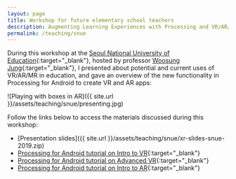 ```yaml
---
layout: page
title: Workshop for future elementary school teachers
description: Augmenting Learning Experiences with Processing and VR/AR/MR, SNUE, Seoul, South Korea (November 2019)
permalink: /teaching/snue
---
```


During this workshop at the [Seoul National University of Education](http://www.snue.ac.kr/eng/index.do){:target="_blank"}, hosted by professor [Woosung Jung](http://www.emilianocausa.com.ar/){:target="_blank"}, I presented about potential and current uses of VR/AR/MR in education, and gave an overview of the new functionality in Processing for Android to create VR and AR apps: 

![Playing with boxes in AR]({{ site.url }}/assets/teaching/snue/presenting.jpg)

Follow the links below to access the materials discussed during this workshop: 

* [Presentation slides]({{ site.url }}/assets/teaching/snue/xr-slides-snue-2019.zip)
* [Processing for Android tutorial on Intro to VR](https://android.processing.org/tutorials/vr_intro/index.html){:target="_blank"}
* [Processing for Android tutorial on Advanced VR](https://android.processing.org/tutorials/vr_advanced/index.html){:target="_blank"}
* [Processing for Android tutorial on Intro to AR](https://android.processing.org/tutorials/ar_intro/index.html){:target="_blank"}
